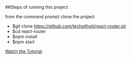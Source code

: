 ##Steps of running this project

from the command prompt clone the project

* $git clone https://github.com/techsithgit/react-router.git
* $cd react-router
* $npm install
* $npm start

[Watch the Tutorial](https://youtu.be/XRfD8xIOroA).
